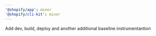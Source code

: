 ```yaml
---
'@shopify/app': minor
'@shopify/cli-kit': minor
---
```


Add dev, build, deploy and another additional baseline instrumentantion
